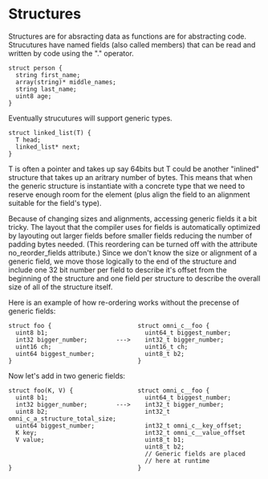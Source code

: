 # Structures

Structures are for absracting data as functions are for abstracting
code. Strucutures have named fields (also called members) that can be
read and written by code using the "." operator.

```
struct person {
  string first_name;
  array(string)* middle_names;
  string last_name;
  uint8 age;
}
```

Eventually strucutures will support generic types.

```
struct linked_list(T) {
  T head;
  linked_list* next;
}
```

T is often a pointer and takes up say 64bits but T could be another
"inlined" structure that takes up an aritrary number of bytes. This
means that when the generic structure is instantiate with a concrete
type that we need to reserve enough room for the element (plus align
the field to an alignment suitable for the field's type).

Because of changing sizes and alignments, accessing generic fields it
a bit tricky. The layout that the compiler uses for fields is
automatically optimized by layouting out larger fields before smaller
fields reducing the number of padding bytes needed. (This reordering
can be turned off with the attribute no_reorder_fields attribute.)
Since we don't know the size or alignment of a generic field, we move
those logically to the end of the structure and include one 32 bit
number per field to describe it's offset from the beginning of the
structure and one field per structure to describe the overall size of
all of the structure itself.

Here is an example of how re-ordering works without the precense of
generic fields:

```
struct foo {                        struct omni_c__foo {
  uint8 b1;                           uint64_t biggest_number;
  int32 bigger_number;        --->    int32_t bigger_number;
  uint16 ch;                          uint16_t ch;
  uint64 biggest_number;              uint8_t b2;
}                                   }
```

Now let's add in two generic fields:

```
struct foo(K, V) {                  struct omni_c__foo {
  uint8 b1;                           uint64_t biggest_number;
  int32 bigger_number;        --->    int32_t bigger_number;
  uint8 b2;                           int32_t omni_c_a_structure_total_size;
  uint64 biggest_number;              int32_t omni_c__key_offset;
  K key;                              int32_t omni_c__value_offset
  V value;                            uint8_t b1;
                                      uint8_t b2;
                                      // Generic fields are placed
                                      // here at runtime
}                                   }
```
